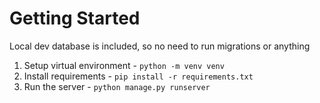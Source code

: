 # Getting Started

Local dev database is included, so no need to run migrations or anything

1. Setup virtual environment - `python -m venv venv`
2. Install requirements - `pip install -r requirements.txt`
3. Run the server - `python manage.py runserver`


